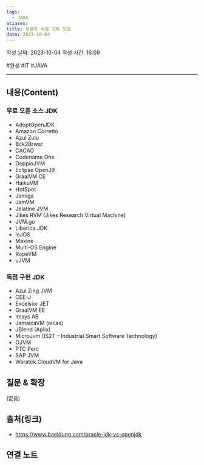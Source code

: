 ```yaml
---
tags:
  - JAVA
aliases: 
title: 무료와 독점 JDK 모음
date: 2023-10-04
---
```


작성 날짜: 2023-10-04
작성 시간: 16:09

#완성  #IT #JAVA 

----
## 내용(Content)
### 무료 오픈 소스 JDK
- AdoptOpenJDK
- Amazon Corretto
- Azul Zulu
- Bck2Brwsr
- CACAO
- Codename One
- DoppioJVM
- Eclipse OpenJ9
- GraalVM CE
- HaikuVM
- HotSpot
- Jamiga
- JamVM
- Jelatine JVM
- Jikes RVM (Jikes Research Virtual Machine)
- JVM.go
- Liberica JDK
- leJOS
- Maxine
- Multi-OS Engine
- RopeVM
- uJVM

### 독점 구현 JDK
- Azul Zing JVM
- CEE-J
- Excelsior JET
- GraalVM EE
- Imsys AB
- JamaicaVM (aicas)
- JBlend (Aplix)
- MicroJvm (IS2T – Industrial Smart Software Technology)
- OJVM
- PTC Perc
- SAP JVM
- Waratek CloudVM for Java

## 질문 & 확장

(없음)

## 출처(링크)
- https://www.baeldung.com/oracle-jdk-vs-openjdk

## 연결 노트










